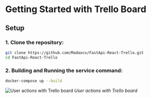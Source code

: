 # Getting Started with Trello Board

## Setup

### 1. Clone the repository:

```bash
git clone https://github.com/Madaocv/FastApi-React-Trello.git
cd FastApi-React-Trello
```
### 2. Building and Running the service command:

```bash
docker-compose up --build
```
![User actions with Trello board](img/RecordTrello_fast_x3.gif)
*User actions with Trello board*